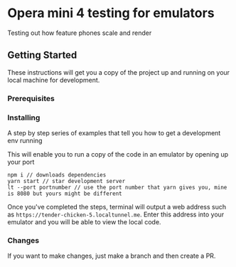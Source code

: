 # Opera mini 4 testing for emulators 

Testing out how feature phones scale and render 

## Getting Started

These instructions will get you a copy of the project up and running on your local machine for development. 
### Prerequisites


### Installing

A step by step series of examples that tell you how to get a development env running

This will enable you to run a copy of the code in an emulator by opening up your port

```
npm i // downloads dependencies 
yarn start // star development server 
lt --port portnumber // use the port number that yarn gives you, mine is 8080 but yours might be different
```

Once you've completed the steps, terminal will output a web address such as `https://tender-chicken-5.localtunnel.me`. Enter this address into your emulator and you will be able to view the local code.

### Changes 

If you want to make changes, just make a branch and then create a PR.